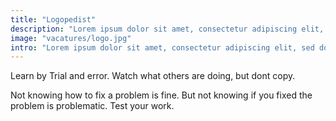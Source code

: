 ```yaml
---
title: "Logopedist"
description: "Lorem ipsum dolor sit amet, consectetur adipiscing elit, sed do eiusmod tempor incididunt ut labore et dolore magna aliqua."
image: "vacatures/logo.jpg"
intro: "Lorem ipsum dolor sit amet, consectetur adipiscing elit, sed do eiusmod tempor incididunt ut labore et dolore magna aliqua. Ut enim ad minim veniam, quis nostrud exercitation ullamco laboris nisi ut aliquip ex ea commodo consequat."
---
```


Learn by Trial and error. Watch what others are doing, but dont copy.

Not knowing how to fix a problem is fine. But not knowing if you fixed the
problem is problematic. Test your work.
